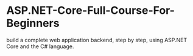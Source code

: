 # ASP.NET-Core-Full-Course-For-Beginners
build a complete web application backend, step by step, using ASP.NET Core and the C# language.
